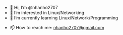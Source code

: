 - 👋 Hi, I’m @nhanho2707
- 👀 I’m interested in Linux/Networking
- 🌱 I’m currently learning Linux/Network/Programming
<!--- 💞️ I’m looking to collaborate on Amazon/Netflix/Google/Facebook --->
- 📫 How to reach me: nhanho2707@gmail.com

<!---
nhanho2707/nhanho2707 is a ✨ special ✨ repository because its `README.md` (this file) appears on your GitHub profile.
You can click the Preview link to take a look at your changes.
--->
